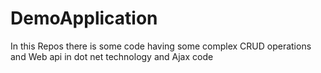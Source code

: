 # DemoApplication
In this Repos there is some code having some complex CRUD operations and Web api in dot net technology and Ajax code 
